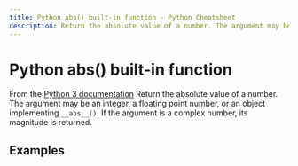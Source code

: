 ```yaml
---
title: Python abs() built-in function - Python Cheatsheet
description: Return the absolute value of a number. The argument may be an integer, a floating point number, or an object implementing __abs__(). If the argument is a complex number, its magnitude is returned.
---
```


# Python abs() built-in function

<base-disclaimer>
  <base-disclaimer-title>
    From the <a target="_blank" href="https://docs.python.org/3/library/functions.html#abs">Python 3 documentation</a>
  </base-disclaimer-title>
  <base-disclaimer-content>
    Return the absolute value of a number. The argument may be an integer, a floating point number, or an object implementing <code>__abs__()</code>. If the argument is a complex number, its magnitude is returned.
  </base-disclaimer-content>
</base-disclaimer>

## Examples

<!-- remove this tag to start editing this page -->
<empty-section />
<!-- remove this tag to start editing this page -->
